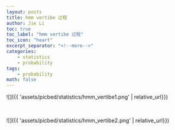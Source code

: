 ```yaml
---
layout: posts
title: hmm vertibe 过程
author: Jie Li
toc: true
toc_label: "hmm vertibe 过程"
toc_icon: "heart"
excerpt_separator: "<!--more-->"
categories:
    - statistics
    - probability
tags: 
    - probability
math: false
---
```


![]({{ 'assets/picbed/statistics/hmm_vertibe1.png' | relative_url}})

<br>

![]({{ 'assets/picbed/statistics/hmm_vertibe2.png' | relative_url}})